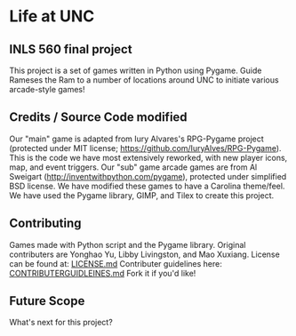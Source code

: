 # Life at UNC
## INLS 560 final project

This project is a set of games written in Python using Pygame. Guide Rameses the Ram
to a number of locations around UNC to initiate various arcade-style games!

## Credits / Source Code modified

Our "main" game is adapted from Iury Alvares's RPG-Pygame project 
(protected under MIT license; https://github.com/IuryAlves/RPG-Pygame).
This is the code we have most extensively reworked, with new player icons,
map, and event triggers.
Our "sub" game arcade games are from Al Sweigart (http://inventwithpython.com/pygame), 
protected under simplified BSD license. We have modified these games to have a Carolina theme/feel.
We have used the Pygame library, GIMP, and Tilex to create this project.

## Contributing

Games made with Python script and the Pygame library. Original contributers are Yonghao Yu, 
Libby Livingston, and Mao Xuxiang. 
License can be found at: [LICENSE.md](../blob/master/LICENSE.md)
Contributer guidelines here: [CONTRIBUTERGUIDLEINES.md](../blob/master/CONTRIUBTERGUIDELINES.md)
Fork it if you'd like!

## Future Scope

What's next for this project?




